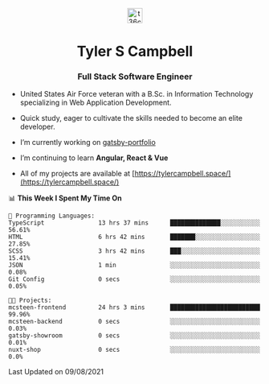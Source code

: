 <p align="center">
<a href="https://www.linkedin.com/in/t36campbell" target="blank"><img align="center" src="https://ik.imagekit.io/t36campbell/Portfolio/linkedin.png.original_m8bbGgPh6.png" alt="t36campbell" height="30" width="30" /></a>
</p>
<h1 align="center">Tyler S Campbell</h1>
<h3 align="center">Full Stack Software Engineer</h3>

* United States Air Force veteran with a B.Sc. in Information Technology specializing in Web Application Development. 

* Quick study, eager to cultivate the skills needed to become an elite developer.

* I’m currently working on [gatsby-portfolio](https://github.com/t36campbell/gatsby-portfolio)

* I’m continuing to learn **Angular, React & Vue**

* All of my projects are available at [https://tylercampbell.space/](https://tylercampbell.space/)

<!--START_SECTION:waka-->
📊 **This Week I Spent My Time On** 

```text
💬 Programming Languages: 
TypeScript               13 hrs 37 mins      ██████████████░░░░░░░░░░░   56.61% 
HTML                     6 hrs 42 mins       ███████░░░░░░░░░░░░░░░░░░   27.85% 
SCSS                     3 hrs 42 mins       ███░░░░░░░░░░░░░░░░░░░░░░   15.41% 
JSON                     1 min               ░░░░░░░░░░░░░░░░░░░░░░░░░   0.08% 
Git Config               0 secs              ░░░░░░░░░░░░░░░░░░░░░░░░░   0.05%

🐱‍💻 Projects: 
mcsteen-frontend         24 hrs 3 mins       █████████████████████████   99.96% 
mcsteen-backend          0 secs              ░░░░░░░░░░░░░░░░░░░░░░░░░   0.03% 
gatsby-showroom          0 secs              ░░░░░░░░░░░░░░░░░░░░░░░░░   0.01% 
nuxt-shop                0 secs              ░░░░░░░░░░░░░░░░░░░░░░░░░   0.0%

```


 Last Updated on 09/08/2021
<!--END_SECTION:waka-->
